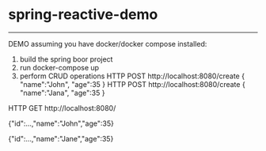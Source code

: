 # spring-reactive-demo
--------------------------------------
DEMO
assuming you have docker/docker compose installed:

1. build the spring boor project 
2. run docker-compose up
3. perform CRUD operations
HTTP POST http://localhost:8080/create
   {
   "name":"John",
   "age":35
   }
HTTP POST http://localhost:8080/create
  {
   "name":"Jana",
   "age":35
   }

HTTP GET http://localhost:8080/

{"id":...,"name":"John","age":35}

{"id":...,"name":"Jane","age":35}

